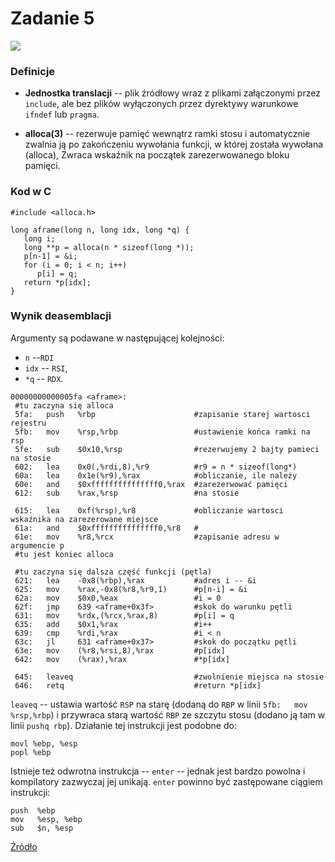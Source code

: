 # Zadanie 5
![](https://i.imgur.com/jB9VoWX.png)

### Definicje

* **Jednostka translacji** -- plik źródłowy wraz z plikami załączonymi przez `include`, ale bez plików wyłączonych przez dyrektywy warunkowe `ifndef` lub `pragma`.

* **alloca(3)** -- rezerwuje pamięć wewnątrz ramki stosu i automatycznie zwalnia ją po zakończeniu wywołania funkcji, w której została wywołana (alloca), Zwraca wskaźnik na początek zarezerwowanego bloku pamięci.

### Kod w C

```c=
#include <alloca.h>

long aframe(long n, long idx, long *q) {
   long i;
   long **p = alloca(n * sizeof(long *));
   p[n-1] = &i;
   for (i = 0; i < n; i++)
      p[i] = q;
   return *p[idx];
}
```

### Wynik deasemblacji

Argumenty są podawane w następującej kolejności:
* `n` --`RDI`
* `idx` -- `RSI`,
* `*q` -- `RDX`.

```python=
00000000000005fa <aframe>:
 #tu zaczyna się alloca
 5fa:   push   %rbp                      #zapisanie starej wartosci rejestru
 5fb:   mov    %rsp,%rbp                 #ustawienie końca ramki na rsp                 
 5fe:   sub    $0x10,%rsp                #rezerwujemy 2 bajty pamieci na stosie
 602:   lea    0x0(,%rdi,8),%r9          #r9 = n * sizeof(long*)
 60a:   lea    0x1e(%r9),%rax            #obliczanie, ile należy             
 60e:   and    $0xfffffffffffffff0,%rax  #zarezerwować pamięci
 612:   sub    %rax,%rsp                 #na stosie
 
 615:   lea    0xf(%rsp),%r8             #obliczanie wartosci wskaźnika na zarezerowane miejsce
 61a:   and    $0xfffffffffffffff0,%r8   #
 61e:   mov    %r8,%rcx                  #zapisanie adresu w argumencie p 
 #tu jest koniec alloca
 
 #tu zaczyna się dalsza część funkcji (pętla)
 621:   lea    -0x8(%rbp),%rax           #adres i -- &i
 625:   mov    %rax,-0x8(%r8,%r9,1)      #p[n-i] = &i
 62a:   mov    $0x0,%eax                 #i = 0
 62f:   jmp    639 <aframe+0x3f>         #skok do warunku pętli 
 631:   mov    %rdx,(%rcx,%rax,8)        #p[i] = q 
 635:   add    $0x1,%rax                 #i++
 639:   cmp    %rdi,%rax                 #i < n
 63c:   jl     631 <aframe+0x37>         #skok do początku pętli
 63e:   mov    (%r8,%rsi,8),%rax         #p[idx]
 642:   mov    (%rax),%rax               #*p[idx]
 
 645:   leaveq                           #zwolnienie miejsca na stosie   
 646:   retq                             #return *p[idx]
```

`leaveq` -- ustawia wartość `RSP` na starę (dodaną do `RBP` w linii `5fb:   mov    %rsp,%rbp`) i przywraca starą wartość `RBP` ze szczytu stosu (dodano ją tam w linii `pushq rbp`).
Działanie tej instrukcji jest podobne do:
```
movl %ebp, %esp
popl %ebp
```

Istnieje też odwrotna instrukcja -- `enter` -- jednak jest bardzo powolna i kompilatory zazwyczaj jej unikają. `enter` powinno być zastępowane ciągiem instrukcji:
```
push  %ebp
mov   %esp, %ebp
sub   $n, %esp 
```

[Źródło](https://stackoverflow.com/questions/29790175/assembly-x86-leave-instruction)
